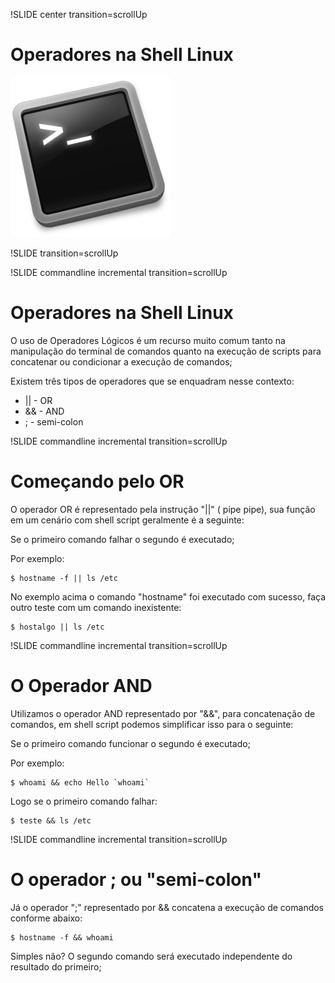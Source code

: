 !SLIDE center transition=scrollUp

# Operadores na Shell Linux
![Shell-Logo](images/shell-logo.png)

!SLIDE transition=scrollUp

!SLIDE commandline incremental transition=scrollUp

# Operadores na Shell Linux

O uso de Operadores Lógicos é um recurso muito comum tanto na manipulação do terminal de comandos quanto na execução de scripts para concatenar ou condicionar a execução de comandos;

Existem três tipos de operadores que se enquadram nesse contexto:

- || - OR
- && - AND
- ;  - semi-colon

!SLIDE commandline incremental transition=scrollUp

# Começando pelo OR

O operador OR é representado pela instrução "||" ( pipe pipe), sua função em um cenário com shell script geralmente é a seguinte:

Se o primeiro comando falhar o segundo é executado;

Por exemplo:

    $ hostname -f || ls /etc

No exemplo acima o comando "hostname" foi executado com sucesso, faça outro teste com um comando inexistente:

    $ hostalgo || ls /etc


!SLIDE commandline incremental transition=scrollUp

# O Operador AND

Utilizamos o operador AND representado por "&&", para concatenação de comandos, em shell script podemos simplificar isso para o seguinte:

Se o primeiro comando funcionar o segundo é executado;

Por exemplo:

    $ whoami && echo Hello `whoami`

Logo se o primeiro comando falhar:

    $ teste && ls /etc


!SLIDE commandline incremental transition=scrollUp

# O operador ; ou "semi-colon"

Já o operador ";" representado por && concatena a execução de comandos conforme abaixo:

    $ hostname -f && whoami

Simples não? O segundo comando será executado independente do resultado do primeiro;